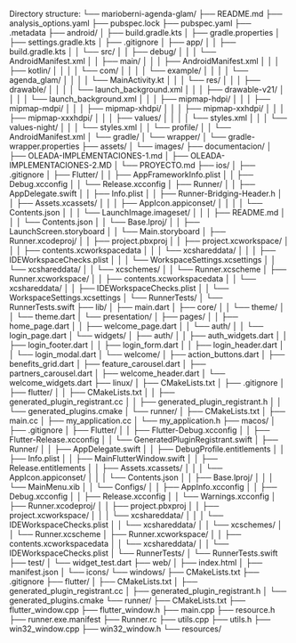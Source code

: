 Directory structure:
└── marioberni-agenda-glam/
    ├── README.md
    ├── analysis_options.yaml
    ├── pubspec.lock
    ├── pubspec.yaml
    ├── .metadata
    ├── android/
    │   ├── build.gradle.kts
    │   ├── gradle.properties
    │   ├── settings.gradle.kts
    │   ├── .gitignore
    │   ├── app/
    │   │   ├── build.gradle.kts
    │   │   └── src/
    │   │       ├── debug/
    │   │       │   └── AndroidManifest.xml
    │   │       ├── main/
    │   │       │   ├── AndroidManifest.xml
    │   │       │   ├── kotlin/
    │   │       │   │   └── com/
    │   │       │   │       └── example/
    │   │       │   │           └── agenda_glam/
    │   │       │   │               └── MainActivity.kt
    │   │       │   └── res/
    │   │       │       ├── drawable/
    │   │       │       │   └── launch_background.xml
    │   │       │       ├── drawable-v21/
    │   │       │       │   └── launch_background.xml
    │   │       │       ├── mipmap-hdpi/
    │   │       │       ├── mipmap-mdpi/
    │   │       │       ├── mipmap-xhdpi/
    │   │       │       ├── mipmap-xxhdpi/
    │   │       │       ├── mipmap-xxxhdpi/
    │   │       │       ├── values/
    │   │       │       │   └── styles.xml
    │   │       │       └── values-night/
    │   │       │           └── styles.xml
    │   │       └── profile/
    │   │           └── AndroidManifest.xml
    │   └── gradle/
    │       └── wrapper/
    │           └── gradle-wrapper.properties
    ├── assets/
    │   └── images/
    ├── documentacion/
    │   ├── OLEADA-IMPLEMENTACIONES-1.md
    │   ├── OLEADA-IMPLEMENTACIONES-2.MD
    │   └── PROYECTO.md
    ├── ios/
    │   ├── .gitignore
    │   ├── Flutter/
    │   │   ├── AppFrameworkInfo.plist
    │   │   ├── Debug.xcconfig
    │   │   └── Release.xcconfig
    │   ├── Runner/
    │   │   ├── AppDelegate.swift
    │   │   ├── Info.plist
    │   │   ├── Runner-Bridging-Header.h
    │   │   ├── Assets.xcassets/
    │   │   │   ├── AppIcon.appiconset/
    │   │   │   │   └── Contents.json
    │   │   │   └── LaunchImage.imageset/
    │   │   │       ├── README.md
    │   │   │       └── Contents.json
    │   │   └── Base.lproj/
    │   │       ├── LaunchScreen.storyboard
    │   │       └── Main.storyboard
    │   ├── Runner.xcodeproj/
    │   │   ├── project.pbxproj
    │   │   ├── project.xcworkspace/
    │   │   │   ├── contents.xcworkspacedata
    │   │   │   └── xcshareddata/
    │   │   │       ├── IDEWorkspaceChecks.plist
    │   │   │       └── WorkspaceSettings.xcsettings
    │   │   └── xcshareddata/
    │   │       └── xcschemes/
    │   │           └── Runner.xcscheme
    │   ├── Runner.xcworkspace/
    │   │   ├── contents.xcworkspacedata
    │   │   └── xcshareddata/
    │   │       ├── IDEWorkspaceChecks.plist
    │   │       └── WorkspaceSettings.xcsettings
    │   └── RunnerTests/
    │       └── RunnerTests.swift
    ├── lib/
    │   ├── main.dart
    │   ├── core/
    │   │   └── theme/
    │   │       └── theme.dart
    │   └── presentation/
    │       ├── pages/
    │       │   ├── home_page.dart
    │       │   ├── welcome_page.dart
    │       │   └── auth/
    │       │       └── login_page.dart
    │       └── widgets/
    │           ├── auth/
    │           │   ├── auth_widgets.dart
    │           │   ├── login_footer.dart
    │           │   ├── login_form.dart
    │           │   ├── login_header.dart
    │           │   └── login_modal.dart
    │           └── welcome/
    │               ├── action_buttons.dart
    │               ├── benefits_grid.dart
    │               ├── feature_carousel.dart
    │               ├── partners_carousel.dart
    │               ├── welcome_header.dart
    │               └── welcome_widgets.dart
    ├── linux/
    │   ├── CMakeLists.txt
    │   ├── .gitignore
    │   ├── flutter/
    │   │   ├── CMakeLists.txt
    │   │   ├── generated_plugin_registrant.cc
    │   │   ├── generated_plugin_registrant.h
    │   │   └── generated_plugins.cmake
    │   └── runner/
    │       ├── CMakeLists.txt
    │       ├── main.cc
    │       ├── my_application.cc
    │       └── my_application.h
    ├── macos/
    │   ├── .gitignore
    │   ├── Flutter/
    │   │   ├── Flutter-Debug.xcconfig
    │   │   ├── Flutter-Release.xcconfig
    │   │   └── GeneratedPluginRegistrant.swift
    │   ├── Runner/
    │   │   ├── AppDelegate.swift
    │   │   ├── DebugProfile.entitlements
    │   │   ├── Info.plist
    │   │   ├── MainFlutterWindow.swift
    │   │   ├── Release.entitlements
    │   │   ├── Assets.xcassets/
    │   │   │   └── AppIcon.appiconset/
    │   │   │       └── Contents.json
    │   │   ├── Base.lproj/
    │   │   │   └── MainMenu.xib
    │   │   └── Configs/
    │   │       ├── AppInfo.xcconfig
    │   │       ├── Debug.xcconfig
    │   │       ├── Release.xcconfig
    │   │       └── Warnings.xcconfig
    │   ├── Runner.xcodeproj/
    │   │   ├── project.pbxproj
    │   │   ├── project.xcworkspace/
    │   │   │   └── xcshareddata/
    │   │   │       └── IDEWorkspaceChecks.plist
    │   │   └── xcshareddata/
    │   │       └── xcschemes/
    │   │           └── Runner.xcscheme
    │   ├── Runner.xcworkspace/
    │   │   ├── contents.xcworkspacedata
    │   │   └── xcshareddata/
    │   │       └── IDEWorkspaceChecks.plist
    │   └── RunnerTests/
    │       └── RunnerTests.swift
    ├── test/
    │   └── widget_test.dart
    ├── web/
    │   ├── index.html
    │   ├── manifest.json
    │   └── icons/
    └── windows/
        ├── CMakeLists.txt
        ├── .gitignore
        ├── flutter/
        │   ├── CMakeLists.txt
        │   ├── generated_plugin_registrant.cc
        │   ├── generated_plugin_registrant.h
        │   └── generated_plugins.cmake
        └── runner/
            ├── CMakeLists.txt
            ├── flutter_window.cpp
            ├── flutter_window.h
            ├── main.cpp
            ├── resource.h
            ├── runner.exe.manifest
            ├── Runner.rc
            ├── utils.cpp
            ├── utils.h
            ├── win32_window.cpp
            ├── win32_window.h
            └── resources/
